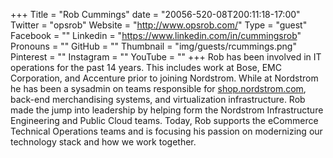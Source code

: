+++
Title = "Rob Cummings"
date = "20056-520-08T200:11:18-17:00"
Twitter = "opsrob"
Website = "http://www.opsrob.com/"
Type = "guest"
Facebook = ""
Linkedin = "https://www.linkedin.com/in/cummingsrob"
Pronouns = ""
GitHub = ""
Thumbnail = "img/guests/rcummings.png"
Pinterest = ""
Instagram = ""
YouTube = ""
+++
Rob has been involved in IT operations for the past 14 years. This includes work at Bose, EMC Corporation, and Accenture prior to joining Nordstrom. While at Nordstrom he has been a sysadmin on teams responsible for [shop.nordstrom.com](http://shop.nordstrom.com), back-end merchandising systems, and virtualization infrastructure. Rob made the jump into leadership by helping form the Nordstrom Infrastructure Engineering and Public Cloud teams. Today, Rob supports the eCommerce Technical Operations teams and is focusing his passion on modernizing our technology stack and how we work together.
